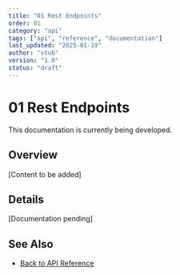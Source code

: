 ```yaml
---
title: "01 Rest Endpoints"
order: 01
category: "api"
tags: ["api", "reference", "documentation"]
last_updated: "2025-01-19"
author: "stub"
version: "1.0"
status: "draft"
---
```


# 01 Rest Endpoints

This documentation is currently being developed.

## Overview

[Content to be added]

## Details

[Documentation pending]

## See Also

- [Back to API Reference](./README.md)
